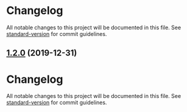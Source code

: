 # Changelog

All notable changes to this project will be documented in this file. See [standard-version](https://github.com/conventional-changelog/standard-version) for commit guidelines.

## [1.2.0](https://github.com/HeiLiu/gitHook/compare/v1.1.0...v1.2.0) (2019-12-31)

# Changelog

All notable changes to this project will be documented in this file. See [standard-version](https://github.com/conventional-changelog/standard-version) for commit guidelines.
